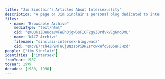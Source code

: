 ```yaml
---
title: "Jim Sinclair's Articles About Intersexuality"
description: "A page on Jim Sinclair's personal blog dedicated to intersexuality"
files:
  - name: "Browsable Archive"
    mediaType: "text/html"
    cid: "QmUQK1ZDeudaUWFWBh3jgwSsP1CF2gyZ8rdvkwEg6nqBmL"
  - name: "WACZ Archive"
    filename: "sinclair-intersex-blog.wacz"
    cid: "QmcVE7rsh4ZPZMTuCjBQzzoP5DHZsYcwxWfqSsB5uPJHzd"
people: ["Jim Sinclair"]
identities: ["intersex"]
fromYear: 1987
toYear: 1999
decades: [1980, 1990]
---
```


